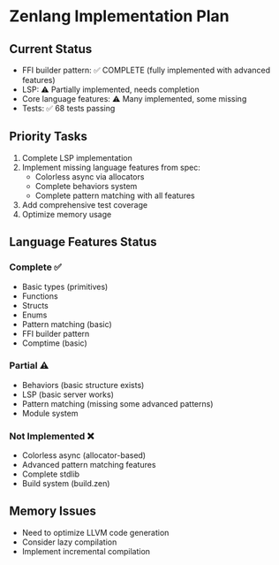 # Zenlang Implementation Plan

## Current Status
- FFI builder pattern: ✅ COMPLETE (fully implemented with advanced features)
- LSP: ⚠️ Partially implemented, needs completion
- Core language features: ⚠️ Many implemented, some missing
- Tests: ✅ 68 tests passing

## Priority Tasks
1. Complete LSP implementation
2. Implement missing language features from spec:
   - Colorless async via allocators
   - Complete behaviors system
   - Complete pattern matching with all features
3. Add comprehensive test coverage
4. Optimize memory usage

## Language Features Status
### Complete ✅
- Basic types (primitives)
- Functions
- Structs
- Enums  
- Pattern matching (basic)
- FFI builder pattern
- Comptime (basic)

### Partial ⚠️
- Behaviors (basic structure exists)
- LSP (basic server works)
- Pattern matching (missing some advanced patterns)
- Module system

### Not Implemented ❌
- Colorless async (allocator-based)
- Advanced pattern matching features
- Complete stdlib
- Build system (build.zen)

## Memory Issues
- Need to optimize LLVM code generation
- Consider lazy compilation
- Implement incremental compilation
